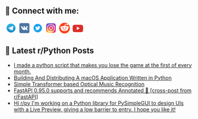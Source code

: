 ## 🔎 Connect with me:
[<img src="https://github.com/bullbesh/bullbesh/blob/main/images/Telegram.png" width="32" height="32" />](https://t.me/bullbesh)
[<img src="https://github.com/bullbesh/bullbesh/blob/main/images/VK.png" width="32" height="32" />](https://vk.com/bullbesh)
[<img src="https://github.com/bullbesh/bullbesh/blob/main/images/Twitter.png" width="32" height="32" />](https://twitter.com/bullbesh1)
[<img src="https://github.com/bullbesh/bullbesh/blob/main/images/Instagram.png" width="32" height="32" />](https://www.instagram.com/bullbesh)
[<img src="https://github.com/bullbesh/bullbesh/blob/main/images/Reddit.png" width="32" height="32" />](https://www.reddit.com/user/bullbesh)
[<img src="https://github.com/bullbesh/bullbesh/blob/main/images/YouTube.png" width="32" height="32" />](https://www.youtube.com/channel/UCtfjRs6uzgq5mfm8S06WTcg)

## 📕 Latest r/Python Posts
<!-- BLOG-POST-LIST:START -->
- [I made a python script that makes you lose the game at the first of every month.](https://www.reddit.com/r/Python/comments/11v41b1/i_made_a_python_script_that_makes_you_lose_the/)
- [Building And Distributing A macOS Application Written in Python](https://www.reddit.com/r/Python/comments/11v37cr/building_and_distributing_a_macos_application/)
- [Simple Transformer based Optical Music Recognition](https://www.reddit.com/r/Python/comments/11v36lv/simple_transformer_based_optical_music_recognition/)
- [FastAPI 0.95.0 supports and recommends Annotated 🚀 [cross-post from r/FastAPI]](https://www.reddit.com/r/Python/comments/11v0kcb/fastapi_0950_supports_and_recommends_annotated/)
- [Hi r/py I&#39;m working on a Python library for PySimpleGUI to design UIs with a Live Preview, giving a low barrier to entry. I hope you like it!](https://www.reddit.com/r/Python/comments/11uyzsz/hi_rpy_im_working_on_a_python_library_for/)
<!-- BLOG-POST-LIST:END -->

